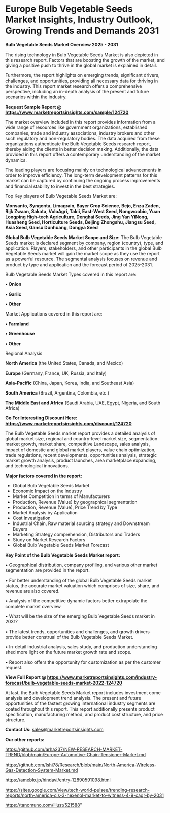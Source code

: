 # Europe Bulb Vegetable Seeds Market Insights, Industry Outlook, Growing Trends and Demands 2031

<Strong> Bulb Vegetable Seeds Market Overview 2025 - 2031</strong>

The rising technology in Bulb Vegetable Seeds Market is also depicted in this research report. Factors that are boosting the growth of the market, and giving a positive push to thrive in the global market is explained in detail.

Furthermore, the report highlights on emerging trends, significant drivers, challenges, and opportunities, providing all necessary data for thriving in the industry. This report market research offers a comprehensive perspective, including an in-depth analysis of the present and future scenarios within the industry.

<strong>Request Sample Report @ <a href=https://www.marketreportsinsights.com/sample/124720>https://www.marketreportsinsights.com/sample/124720</a></strong>

The market overview included in this report provides information from a wide range of resources like government organizations, established companies, trade and industry associations, industry brokers and other such regulatory and non-regulatory bodies. The data acquired from these organizations authenticate the Bulb Vegetable Seeds research report, thereby aiding the clients in better decision making. Additionally, the data provided in this report offers a contemporary understanding of the market dynamics.

The leading players are focusing mainly on technological advancements in order to improve efficiency. The long-term development patterns for this market can be captured by continuing the ongoing process improvements and financial stability to invest in the best strategies.

Top Key players of Bulb Vegetable Seeds Market are:

<strong>Monsanto, Syngenta, Limagrain, Bayer Crop Science, Bejo, Enza Zaden, Rijk Zwaan, Sakata, VoloAgri, Takii, East-West Seed, Nongwoobio, Yuan Longping High-tech Agriculture, Denghai Seeds, Jing Yan YiNong, Huasheng Seed, Horticulture Seeds, Beijing Zhongshu, Jiangsu Seed, Asia Seed, Gansu Dunhuang, Dongya Seed</strong>

<strong><b>Global Bulb Vegetable Seeds Market Scope and Size:</b></strong>
The Bulb Vegetable Seeds market is declared segment by company, region (country), type, and application. Players, stakeholders, and other participants in the global Bulb Vegetable Seeds market will gain the market scope as they use the report as a powerful resource. The segmental analysis focuses on revenue and product by type and application and the forecast period of 2025-2031.

Bulb Vegetable Seeds Market Types covered in this report are:

<strong>• Onion

• Garlic

• Other</strong>

Market Applications covered in this report are:

<strong>• Farmland

• Greenhouse

• Other</strong> 

Regional Analysis

<strong>North America</strong> (the United States, Canada, and Mexico)

<strong>Europe</strong> (Germany, France, UK, Russia, and Italy)

<strong>Asia-Pacific</strong> (China, Japan, Korea, India, and Southeast Asia)

<strong>South America</strong> (Brazil, Argentina, Colombia, etc.)

<strong>The Middle East and Africa</strong> (Saudi Arabia, UAE, Egypt, Nigeria, and South Africa)

<strong>Go For Interesting Discount Here: <a href=https://www.marketreportsinsights.com/discount/124720>https://www.marketreportsinsights.com/discount/124720</a></strong>

The Bulb Vegetable Seeds market report provides a detailed analysis of global market size, regional and country-level market size, segmentation market growth, market share, competitive Landscape, sales analysis, impact of domestic and global market players, value chain optimization, trade regulations, recent developments, opportunities analysis, strategic market growth analysis, product launches, area marketplace expanding, and technological innovations.

<strong><b>Major factors covered in the report:</b></strong>
<ul>
  <li>Global Bulb Vegetable Seeds Market </li>
  <li>Economic Impact on the Industry</li>
  <li>Market Competition in terms of Manufacturers</li>
  <li>Production, Revenue (Value) by geographical segmentation</li>
  <li>Production, Revenue (Value), Price Trend by Type</li>
  <li>Market Analysis by Application</li>
  <li>Cost Investigation</li>
  <li>Industrial Chain, Raw material sourcing strategy and Downstream Buyers</li>
  <li>Marketing Strategy comprehension, Distributors and Traders</li>
  <li>Study on Market Research Factors</li>
  <li>Global Bulb Vegetable Seeds Market Forecast</li>
</ul>

<strong><b>Key Point of the Bulb Vegetable Seeds Market report:</b></strong>

• Geographical distribution, company profiling, and various other market segmentation are provided in the report.

• For better understanding of the global Bulb Vegetable Seeds market status, the accurate market valuation which comprises of size, share, and revenue are also covered.

• Analysis of the competitive dynamic factors better extrapolate the complete market overview

• What will be the size of the emerging Bulb Vegetable Seeds market in 2031?

• The latest trends, opportunities and challenges, and growth drivers provide better construal of the Bulb Vegetable Seeds Market.

• In-detail industrial analysis, sales study, and production understanding shed more light on the future market growth rate and scope.

• Report also offers the opportunity for customization as per the customer request.

<strong><b>View Full Report @ <a href=https://www.marketreportsinsights.com/industry-forecast/bulb-vegetable-seeds-market-2022-124720>https://www.marketreportsinsights.com/industry-forecast/bulb-vegetable-seeds-market-2022-124720</a></b></strong>


At last, the Bulb Vegetable Seeds Market report includes investment come analysis and development trend analysis. The present and future opportunities of the fastest growing international industry segments are coated throughout this report. This report additionally presents product specification, manufacturing method, and product cost structure, and price structure.

<strong>Contact Us:</strong>
sales@marketreportsinsights.com

<strong>Our other reports:</strong>

<a href=https://github.com/arha237/NEW-RESEARCH-MARKET-TREND/blob/main/Europe-Automotive-Chain-Tensioner-Market.md>https://github.com/arha237/NEW-RESEARCH-MARKET-TREND/blob/main/Europe-Automotive-Chain-Tensioner-Market.md</a>

<a href=https://github.com/Ishi78/Research/blob/main/North-America-Wireless-Gas-Detection-System-Market.md>https://github.com/Ishi78/Research/blob/main/North-America-Wireless-Gas-Detection-System-Market.md</a>

<a href=https://ameblo.jp/hindavi/entry-12890591098.html>https://ameblo.jp/hindavi/entry-12890591098.html</a>

<a href=https://sites.google.com/view/tech-world-pulsee/trending-research-reports/north-america-cis-3-hexenol-market-to-witness-4-9-cagr-by-2031>https://sites.google.com/view/tech-world-pulsee/trending-research-reports/north-america-cis-3-hexenol-market-to-witness-4-9-cagr-by-2031</a>

<a href=https://tanomuno.com/illust/521588>https://tanomuno.com/illust/521588</a>"
